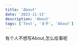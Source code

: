 ```yaml
---
title: 'About'
date: '2023-11-13'
description: 'About'
tags: ['Test', '关于', 'About']
---
```


有个人不想写About,怎么绘事呢
